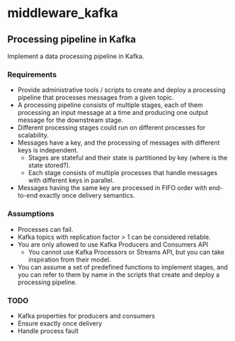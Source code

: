 # middleware_kafka

## Processing pipeline in Kafka

Implement a data processing pipeline in Kafka.

### Requirements

<ul>
    <li>Provide administrative tools / scripts to create and deploy a processing pipeline that 
        processes messages from a given topic.</li>
    <li>A processing pipeline consists of multiple stages, each of them processing an input 
        message at a time and producing one output message for the downstream stage.</li>
    <li>Different processing stages could run on different processes for scalability.</li>
    <li>Messages have a key, and the processing of messages with different keys is independent.
        <ul>
            <li>Stages are stateful and their state is partitioned by key 
                (where is the state stored?).</li>
            <li>Each stage consists of multiple processes that handle messages with different 
            keys in parallel.</li>
        </ul>
    </li>
    <li>Messages having the same key are processed in FIFO order with end-to-end exactly once
        delivery semantics.</li>
</ul>

### Assumptions

<ul>
    <li>Processes can fail.</li>
    <li>Kafka topics with replication factor > 1 can be considered reliable.</li>
    <li>You are only allowed to use Kafka Producers and Consumers API
        <ul>
            <li>You cannot use Kafka Processors or Streams API, but you can take inspiration 
                from their model.</li>
        </ul>
    </li>
    <li>You can assume a set of predefined functions to implement stages, and you can refer to 
        them by name in the scripts that create and deploy a processing pipeline.</li>
</ul>


### TODO
<ul>
    <li>Kafka properties for producers and consumers</li>
    <li>Ensure exactly once delivery</li>
    <li>Handle process fault</li>
</ul>